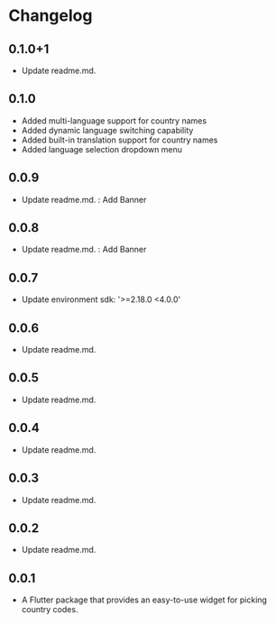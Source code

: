 # Changelog

## 0.1.0+1
* Update readme.md.

## 0.1.0
* Added multi-language support for country names
* Added dynamic language switching capability
* Added built-in translation support for country names
* Added language selection dropdown menu

## 0.0.9
* Update readme.md. : Add Banner

## 0.0.8
* Update readme.md. : Add Banner

## 0.0.7
* Update environment sdk: '>=2.18.0 <4.0.0'

## 0.0.6
* Update readme.md.

## 0.0.5
* Update readme.md.

## 0.0.4
* Update readme.md.

## 0.0.3
* Update readme.md.

## 0.0.2
* Update readme.md.

## 0.0.1
* A Flutter package that provides an easy-to-use widget for picking country codes.